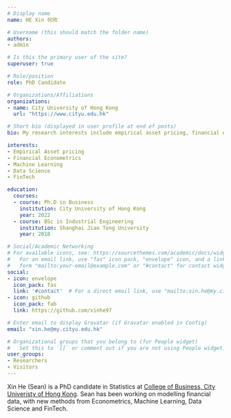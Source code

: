 ```yaml
---
# Display name
name: HE Xin 何欣

# Username (this should match the folder name)
authors:
- admin

# Is this the primary user of the site?
superuser: true

# Role/position
role: PhD Candidate

# Organizations/Affiliations
organizations:
- name: City University of Hong Kong
  url: "https://www.cityu.edu.hk"

# Short bio (displayed in user profile at end of posts)
bio: My research interests include empirical asset pricing, financial econometrics and machine learning.

interests:
- Empirical Asset pricing
- Financial Econometrics
- Machine Learning
- Data Science
- FinTech

education:
  courses:
  - course: Ph.D in Business
    institution: City University of Hong Kong
    year: 2022
  - course: BSc in Industrial Engineering
    institution: Shanghai Jiao Tong University
    year: 2018

# Social/Academic Networking
# For available icons, see: https://sourcethemes.com/academic/docs/widgets/#icons
#   For an email link, use "fas" icon pack, "envelope" icon, and a link in the
#   form "mailto:your-email@example.com" or "#contact" for contact widget.
social:
- icon: envelope
  icon_pack: fas
  link: '#contact'  # For a direct email link, use "mailto:xin.he@my.cityu.edu.hk".
- icon: github
  icon_pack: fab
  link: https://github.com/xinhe97

# Enter email to display Gravatar (if Gravatar enabled in Config)
email: "xin.he@my.cityu.edu.hk"

# Organizational groups that you belong to (for People widget)
#   Set this to `[]` or comment out if you are not using People widget.  
user_groups:
- Researchers
- Visitors
---
```


Xin He (Sean) is a PhD candidate in Statistics at [College of  Business, City Univeristy of Hong Kong](https://www.cityu.edu.hk). Sean has been working on modelling financial data, with new methods from Econometrics, Machine Learning, Data Science and FinTech.
